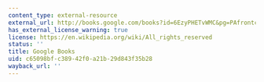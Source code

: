 ```yaml
---
content_type: external-resource
external_url: http://books.google.com/books?id=6EzyPHETvWMC&pg=PAfrontcover
has_external_license_warning: true
license: https://en.wikipedia.org/wiki/All_rights_reserved
status: ''
title: Google Books
uid: c65098bf-c389-42f0-a21b-29d843f35b28
wayback_url: ''
---
```

